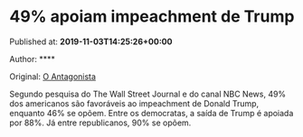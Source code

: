 
# 49% apoiam impeachment de Trump

Published at: **2019-11-03T14:25:26+00:00**

Author: ****

Original: [O Antagonista](https://www.oantagonista.com/mundo/49-apoiam-impeachment-de-trump/?utm_content=buffer92298&utm_medium=social&utm_source=twitter.com&utm_campaign=buffer)

Segundo pesquisa do The Wall Street Journal e do canal NBC News, 49% dos americanos são favoráveis ao impeachment de Donald Trump, enquanto 46% se opõem.
Entre os democratas, a saída de Trump é apoiada por 88%. Já entre republicanos, 90% se opõem.
